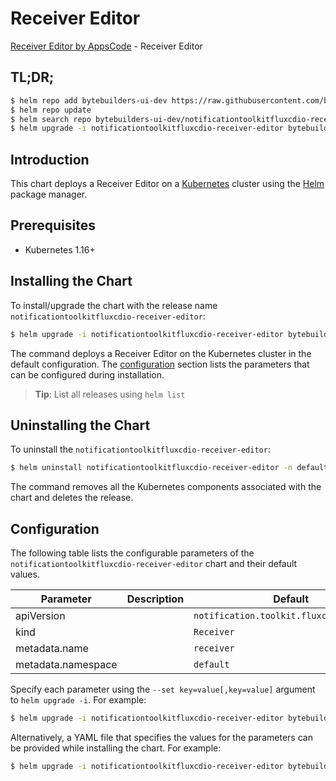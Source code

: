 # Receiver Editor

[Receiver Editor by AppsCode](https://byte.builders) - Receiver Editor

## TL;DR;

```bash
$ helm repo add bytebuilders-ui-dev https://raw.githubusercontent.com/bytebuilders/ui-wizards/
$ helm repo update
$ helm search repo bytebuilders-ui-dev/notificationtoolkitfluxcdio-receiver-editor --version=v0.4.17
$ helm upgrade -i notificationtoolkitfluxcdio-receiver-editor bytebuilders-ui-dev/notificationtoolkitfluxcdio-receiver-editor -n default --create-namespace --version=v0.4.17
```

## Introduction

This chart deploys a Receiver Editor on a [Kubernetes](http://kubernetes.io) cluster using the [Helm](https://helm.sh) package manager.

## Prerequisites

- Kubernetes 1.16+

## Installing the Chart

To install/upgrade the chart with the release name `notificationtoolkitfluxcdio-receiver-editor`:

```bash
$ helm upgrade -i notificationtoolkitfluxcdio-receiver-editor bytebuilders-ui-dev/notificationtoolkitfluxcdio-receiver-editor -n default --create-namespace --version=v0.4.17
```

The command deploys a Receiver Editor on the Kubernetes cluster in the default configuration. The [configuration](#configuration) section lists the parameters that can be configured during installation.

> **Tip**: List all releases using `helm list`

## Uninstalling the Chart

To uninstall the `notificationtoolkitfluxcdio-receiver-editor`:

```bash
$ helm uninstall notificationtoolkitfluxcdio-receiver-editor -n default
```

The command removes all the Kubernetes components associated with the chart and deletes the release.

## Configuration

The following table lists the configurable parameters of the `notificationtoolkitfluxcdio-receiver-editor` chart and their default values.

|     Parameter      | Description |                       Default                       |
|--------------------|-------------|-----------------------------------------------------|
| apiVersion         |             | <code>notification.toolkit.fluxcd.io/v1beta1</code> |
| kind               |             | <code>Receiver</code>                               |
| metadata.name      |             | <code>receiver</code>                               |
| metadata.namespace |             | <code>default</code>                                |


Specify each parameter using the `--set key=value[,key=value]` argument to `helm upgrade -i`. For example:

```bash
$ helm upgrade -i notificationtoolkitfluxcdio-receiver-editor bytebuilders-ui-dev/notificationtoolkitfluxcdio-receiver-editor -n default --create-namespace --version=v0.4.17 --set apiVersion=notification.toolkit.fluxcd.io/v1beta1
```

Alternatively, a YAML file that specifies the values for the parameters can be provided while
installing the chart. For example:

```bash
$ helm upgrade -i notificationtoolkitfluxcdio-receiver-editor bytebuilders-ui-dev/notificationtoolkitfluxcdio-receiver-editor -n default --create-namespace --version=v0.4.17 --values values.yaml
```
